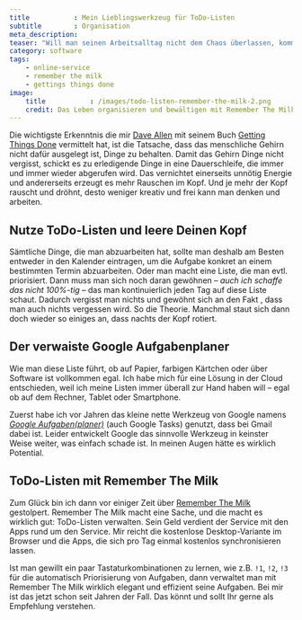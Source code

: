 ```yaml
---
title           : Mein Lieblingswerkzeug für ToDo-Listen
subtitle        : Organisation
meta_description:
teaser: "Will man seinen Arbeitsalltag nicht dem Chaos überlassen, kommt man um ToDo-Listen nicht herum. Mir erleichtern gleich zwei Werkzeuge den Umgang mit ToDo-Listen: Die <em>Getting Things Done-Methodik</em> und der Online-Service <em>Remember The Milk</em>."
category: software
tags:
    - online-service
    - remember the milk
    - gettings things done
image:
    title           : /images/todo-listen-remember-the-milk-2.png
    credit: Das Leben organisieren und bewältigen mit Remember The Milk
---
```

Die wichtigste Erkenntnis die mir [Dave Allen][4] mit seinem Buch [Getting Things Done][3] vermittelt hat, ist die Tatsache, dass das menschliche Gehirn nicht dafür ausgelegt ist, Dinge zu behalten. Damit das Gehirn Dinge nicht vergisst, schickt es zu erledigende Dinge in eine Dauerschleife, die immer und immer wieder abgerufen wird. Das vernichtet einerseits unnötig Energie und andererseits erzeugt es mehr Rauschen im Kopf. Und je mehr der Kopf rauscht und dröhnt, desto weniger kreativ und frei kann man denken und arbeiten.
<!-- readmore -->

## Nutze ToDo-Listen und leere Deinen Kopf

Sämtliche Dinge, die man abzuarbeiten hat, sollte man deshalb am Besten entweder in den Kalender eintragen, um die Aufgabe konkret an einem bestimmten Termin abzuarbeiten. Oder man macht eine Liste, die man evtl. priorisiert. Dann muss man sich noch daran gewöhnen – *auch ich schaffe das nicht 100%-tig* – das man kontinuierlich jeden Tag auf diese Liste schaut. Dadurch vergisst man nichts und gewöhnt sich an den Fakt , dass man auch nichts vergessen wird. So die Theorie. Manchmal staut sich dann doch wieder so einiges an, dass nachts der Kopf rotiert.

## Der verwaiste Google Aufgabenplaner

Wie man diese Liste führt, ob auf Papier, farbigen Kärtchen oder über Software ist vollkommen egal. Ich habe mich für eine Lösung in der Cloud entschieden, weil ich meine Listen immer überall zur Hand haben will – egal ob auf dem Rechner, Tablet oder Smartphone.

Zuerst habe ich vor Jahren das kleine nette Werkzeug von Google namens [*Google Aufgaben(planer)*][2] (auch Google Tasks) genutzt, dass bei Gmail dabei ist. Leider entwickelt Google das sinnvolle Werkzeug in keinster Weise weiter, was einfach schade ist. In meinen Augen hätte es wirklich Potential.

## ToDo-Listen mit Remember The Milk

Zum Glück bin ich dann vor einiger Zeit über [Remember The Milk][1] gestolpert. Remember The Milk macht eine Sache, und die macht es wirklich gut: ToDo-Listen verwalten. Sein Geld verdient der Service mit den Apps rund um den Service. Mir reicht die kostenlose Desktop-Variante im Browser und die Apps, die sich pro Tag einmal kostenlos synchronisieren lassen.

Ist man gewillt ein paar Tastaturkombinationen zu lernen, wie z.B. `!1`, `!2`, `!3` für die automatisch Priorisierung von Aufgaben, dann verwaltet man mit Remember The Milk wirklich elegant und effizient seine Aufgaben. Bei mir ist das jetzt schon seit Jahren der Fall. Das könnt und sollt Ihr gerne als Empfehlung verstehen.

 [1]: https://www.rememberthemilk.com
 [2]: https://support.google.com/mail/answer/106237?hl=de
 [3]: http://gettingthingsdone.com/
 [4]: http://de.wikipedia.org/wiki/David_Allen_(Autor)
